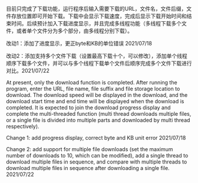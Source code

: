 目前只完成了下载功能，运行程序后输入需要下载的URL，文件名，文件后缀，文件存放位置即可开始下载。下载中会显示下载速度，完成后显示下载开始时间和结束时间。后续预计加入下载进度显示，并且完成多线程功能（多线程下载多个文件，或者单个文件分为多个部分，由多线程分别下载）。



改动1：添加了进度显示，更正byte和KB的单位错误 2021/07/18

改动2：添加支持多个文件下载（设置最高下载十个，可以修改），添加单个线程顺序下载多个文件，并可以与多个线程下载单个文件后顺序完成多个文件下载进行对比。2021/07/22



At present, only the download function is completed. After running the program, enter the URL, file name, file suffix and file storage location to download. The download speed will be displayed in the download, and the download start time and end time will be displayed when the download is completed. It is expected to join the download progress display and complete the multi-threaded function (multi thread downloads multiple files, or a single file is divided into multiple parts and downloaded by multi thread respectively).



Change 1: add progress display, correct byte and KB unit error 2021/07/18

Change 2: add support for multiple file downloads (set the maximum number of downloads to 10, which can be modified), add a single thread to download multiple files in sequence, and compare with multiple threads to download multiple files in sequence after downloading a single file. 2021/07/22
